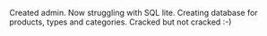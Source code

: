 Created admin. 
Now struggling with SQL lite. Creating database for products, types and categories.
Cracked but not cracked :-) 